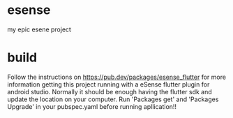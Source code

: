 # esense
my epic esene project

# build
Follow the instructions on https://pub.dev/packages/esense_flutter
for more information getting this project running with a eSense flutter
plugin for android studio.
Normally it should be enough having the flutter sdk and update the 
location on your computer. Run 'Packages get' and 'Packages Upgrade'
in your pubspec.yaml before running apllication!!